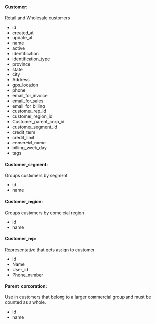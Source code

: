 #### Customer:

Retail and Wholesale customers
* id
* created_at
* update_at
* name
* active
* identification
* identification_type
* province
* state
* city
* Address
* gps_location
* phone
* email_for_invoice
* email_for_sales
* email_for_billing
* customer_rep_id
* customer_region_id
* Customer_parent_corp_id
* customer_segment_id
* credit_term
* credit_limit
* comercial_name
* billing_week_day
* tags

#### Customer_segment:

Groups customers by segment
* id
* name

#### Customer_region:

Groups customers by comercial region
* id
* name

#### Customer_rep:

Representative that gets assign to customer
* id
* Name
* User_id
* Phone_number

#### Parent_corporation:

Use in customers that belong to a larger commercial group and must be counted as a whole.
* id
* name
